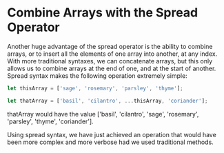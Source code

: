 # Combine Arrays with the Spread Operator
Another huge advantage of the spread operator is the ability to combine arrays, or to insert all the elements of one array into another, at any index. With more traditional syntaxes, we can concatenate arrays, but this only allows us to combine arrays at the end of one, and at the start of another. Spread syntax makes the following operation extremely simple:
```javascript
let thisArray = ['sage', 'rosemary', 'parsley', 'thyme'];

let thatArray = ['basil', 'cilantro', ...thisArray, 'coriander'];
```
thatArray would have the value ['basil', 'cilantro', 'sage', 'rosemary', 'parsley', 'thyme', 'coriander'].

Using spread syntax, we have just achieved an operation that would have been more complex and more verbose had we used traditional methods.
